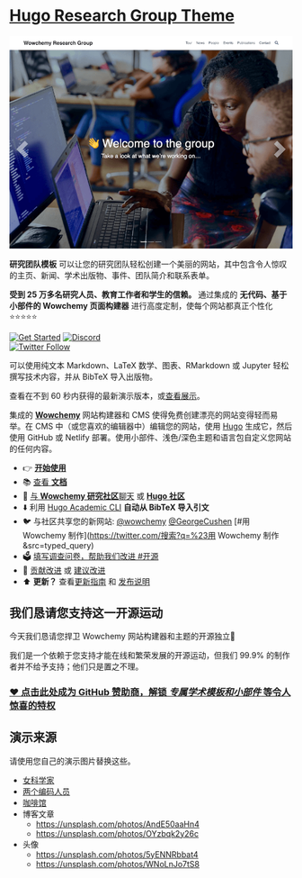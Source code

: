 # [Hugo Research Group Theme](https://github.com/wowchemy/starter-hugo-research-group)

[![Screenshot](./preview.png)](https://hugoblox.com/hugo-themes/)

**研究团队模板** 可以让您的研究团队轻松创建一个美丽的网站，其中包含令人惊叹的主页、新闻、学术出版物、事件、团队简介和联系表单。

️**受到 25 万多名研究人员、教育工作者和学生的信赖。** 通过集成的 **无代码、基于小部件的 Wowchemy 页面构建器** 进行高度定制，使每个网站都真正个性化 ⭐⭐⭐⭐⭐

[![Get Started](https://img.shields.io/badge/-Get%20started-ff4655?style=for-the-badge)](https://hugoblox.com/hugo-themes/)
[![Discord](https://img.shields.io/discord/722225264733716590?style=for-the-badge)](https://discord.com/channels/722225264733716590/742892432458252370/742895548159492138)  
[![Twitter Follow](https://img.shields.io/twitter/follow/GetResearchDev?label=Follow%20on%20Twitter)](https://twitter.com/wowchemy)

可以使用纯文本 Markdown、LaTeX 数学、图表、RMarkdown 或 Jupyter 轻松撰写技术内容，并从 BibTeX 导入出版物。

查看在不到 60 秒内获得的最新演示版本，或[查看展示](https://hugoblox.com/creators/)。

集成的 [**Wowchemy**](https://hugoblox.com/) 网站构建器和 CMS 使得免费创建漂亮的网站变得轻而易举。在 CMS 中（或您喜欢的编辑器中）编辑您的网站，使用 [Hugo](https://github.com/gohugoio/hugo) 生成它，然后使用 GitHub 或 Netlify 部署。使用小部件、浅色/深色主题和语言包自定义您网站的任何内容。

- 👉 [**开始使用**](https://hugoblox.com/hugo-themes/)
- 📚 [查看 **文档**](https://docs.hugoblox.com/)
- 💬 [与 **Wowchemy 研究社区**聊天](https://discord.gg/z8wNYzb) 或 [**Hugo 社区**](https://discourse.gohugo.io/)
- ⬇️ 利用 [Hugo Academic CLI](https://github.com/GetRD/academic-file-converter) **自动从 BibTeX 导入引文**
- 🐦 与社区共享您的新网站: [@wowchemy](https://twitter.com/wowchemy) [@GeorgeCushen](https://twitter.com/GeorgeCushen) [#用 Wowchemy 制作](https://twitter.com/搜索?q=%23用 Wowchemy 制作&src=typed_query)
- 🗳 [填写调查问卷，帮助我们改进 #开源](https://forms.gle/NioD9VhUg7PNmdCAA)
- 🚀 [贡献改进](https://github.com/HugoBlox/hugo-blox-builder/blob/main/CONTRIBUTING.md) 或 [建议改进](https://github.com/HugoBlox/hugo-blox-builder/issues)
- ⬆️ **更新？** 查看[更新指南](https://docs.hugoblox.com/hugo-tutorials/update/) 和 [发布说明](https://github.com/HugoBlox/hugo-blox-builder/releases)

## 我们恳请您支持这一开源运动

今天我们恳请您捍卫 Wowchemy 网站构建器和主题的开源独立🐧

我们是一个依赖于您支持才能在线和繁荣发展的开源运动，但我们 99.9% 的制作者并不给予支持；他们只是置之不理。

### [❤️ 点击此处成为 GitHub 赞助商，解锁 *专属学术模板和小部件* 等令人惊喜的特权](https://github.com/sponsors/gcushen)

## 演示来源

请使用您自己的演示图片替换这些。

- [女科学家](https://unsplash.com/photos/uVnRa6mOLOM)
- [两个编码人员](https://unsplash.com/photos/kwzWjTnDPLk)
- [咖啡馆](https://unsplash.com/photos/RnDGGnMEOao)
- 博客文章
  - https://unsplash.com/photos/AndE50aaHn4
  - https://unsplash.com/photos/OYzbqk2y26c
- 头像
  - https://unsplash.com/photos/5yENNRbbat4
  - https://unsplash.com/photos/WNoLnJo7tS8
